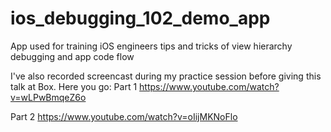 # ios_debugging_102_demo_app
App used for training iOS engineers tips and tricks of view hierarchy debugging and app code flow

I've also recorded screencast during my practice session before giving this talk at Box.
Here you go:
Part 1
https://www.youtube.com/watch?v=wLPwBmqeZ6o

Part 2
https://www.youtube.com/watch?v=oIijMKNoFlo

